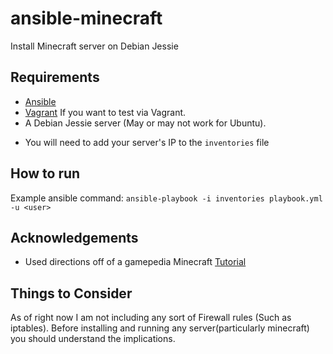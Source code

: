# ansible-minecraft
Install Minecraft server on Debian Jessie

Requirements
------------
* [Ansible](http://docs.ansible.com/ansible/intro_installation.html)
* [Vagrant](https://www.vagrantup.com/) If you want to test via Vagrant.
* A Debian Jessie server (May or may not work for Ubuntu).

- You will need to add your server's IP to the `inventories` file

How to run
----------
Example ansible command: `ansible-playbook -i inventories playbook.yml -u <user>`


Acknowledgements
----------------
- Used directions off of a gamepedia Minecraft [Tutorial](http://minecraft.gamepedia.com/Tutorials/Setting_up_a_server)


Things to Consider
------------------
As of right now I am not including any sort of Firewall rules (Such as iptables). Before installing and running any server(particularly minecraft)
you should understand the implications.
